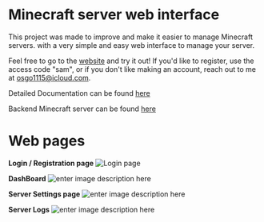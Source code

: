 # Minecraft server web interface

This project was made to improve and make it easier to manage Minecraft servers. with a very simple and easy web interface to manage your server.

Feel free to go to the [website](https://minecraft-server.ngrok.io/login) and try it out! If you'd like to register, use the access code "sam", or if you don't like making an account, reach out to me at osgo1115@icloud.com.


Detailed Documentation can be found [here](https://docs.google.com/document/d/1vt_Z53ZLREbA_E5tSuCeTQGfemJPDH-laost6pwjhC0/edit?usp=sharing)

Backend Minecraft server can be found [here](https://github.com/https-sam/minecraft-backend-server)

# Web pages

**Login / Registration page**
![Login page](https://i.ibb.co/wMG8WQH/Screen-Shot-2022-02-02-at-12-52-14-PM.png)

**DashBoard**
![enter image description here](https://i.ibb.co/7JXKGr4/Screen-Shot-2022-02-02-at-12-52-27-PM.png)

**Server Settings page**
![enter image description here](https://i.ibb.co/1QWzk0K/Screen-Shot-2022-02-02-at-12-52-36-PM.png)

**Server Logs**
![enter image description here](https://i.ibb.co/9nGyNmP/Screen-Shot-2022-02-02-at-12-52-49-PM.png)


